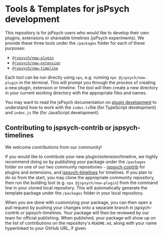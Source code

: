 # Tools & Templates for jsPsych development

This repository is for jsPsych users who would like to develop their own plugins, extensions or shareable timelines (jsPsych experiments). We provide these three tools under the `/packages` folder for each of these purposes:

- [`@jspsych/new-plugin`](https://github.com/jspsych/jspsych-dev/tree/main/packages/new-plugin)
- [`@jspsych/new-extension`](https://github.com/jspsych/jspsych-dev/tree/main/packages/new-extension)
- [`@jspsych/new-timeline`](https://github.com/jspsych/jspsych-dev/tree/main/packages/new-timeline)

Each tool can be run directly using `npx`, e.g. running `npx @jspsych/new-plugin` in the terminal. This will prompt you through the process of creating a new plugin, extension or timeline. The tool will then create a new directory in your current working directory with the appropriate files and names. 

You may want to read the jsPsych documentation on [plugin development](https://www.jspsych.org/latest/developers/plugin-development/) to understand how to work with the `index.ts`file (for TypeScript development) and `index.js` file (for JavaScript development).

## Contributing to jspsych-contrib or jspsych-timelines

We welcome contributions from our community!

If you would like to contribute your new plugin/extension/timeline, we highly recommend doing so by publishing your package under the `/packages` folder on one of our two community repositories ⎯ [jspsych-contrib](https://github.com/jspsych/jspsych-contrib) for plugins and extensions, and [jspsych-timelines](https://github.com/jspsych/jspsych-timelines) for timelines. If you plan to do so from the start, you may clone the appropriate community repository, then run the building tool (e.g. `npx @jspsych/new-plugin`) from the command line in your cloned local repository. This will automatically generate the template package under the `/packages` folder in your local repository.

When you are done with customizing your package, you can then open a pull request by pushing your changes onto a separate branch in jspsych-contrib or jspsych-timelines. Your package will then be reviewed by our team for official publishing. When published, your package will show up on the list of contributions on the repository's `README.md`, along with your name hyperlinked to your GitHub URL, if given.
